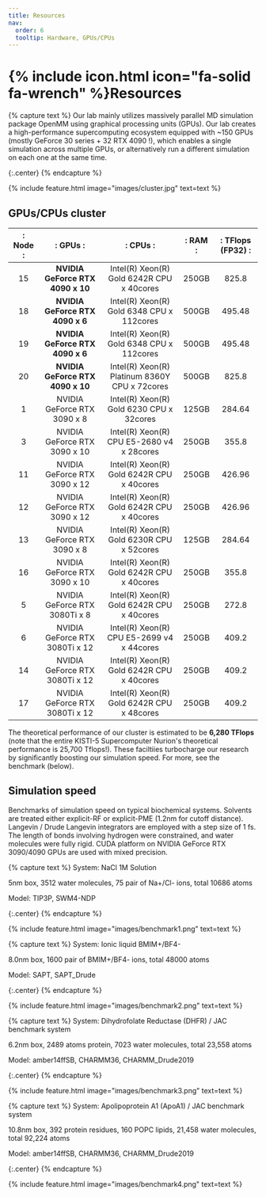 ```yaml
---
title: Resources
nav:
  order: 6
  tooltip: Hardware, GPUs/CPUs
---
```


# {% include icon.html icon="fa-solid fa-wrench" %}Resources

{% capture text %}
Our lab mainly utilizes massively parallel MD simulation package OpenMM using graphical processing units (GPUs). Our lab creates a high-performance supercomputing ecosystem equipped with ~150 GPUs (mostly GeForce 30 series + 32 RTX 4090 !), which enables a single simulation across multiple GPUs, or alternatively run a different simulation on each one at the same time.

{:.center}
{% endcapture %}

{%
  include feature.html
  image="images/cluster.jpg"
  text=text
%}

## GPUs/CPUs cluster

|:  Node  :|:                  GPUs               :|:                          CPUs                     :|:    RAM   :|:   TFlops (FP32)  :|
|:--------:|:-------------------------------------:|:---------------------------------------------------:|:----------:|:------------------:|
|    15    |   **NVIDIA GeForce RTX 4090   x 10**  |    Intel(R) Xeon(R) Gold 6242R CPU     x 40cores    |    250GB   |        825.8       |
|    18    |   **NVIDIA GeForce RTX 4090   x 6**   |    Intel(R) Xeon(R) Gold 6348  CPU     x 112cores   |    500GB   |       495.48       |
|    19    |   **NVIDIA GeForce RTX 4090   x 6**   |    Intel(R) Xeon(R) Gold 6348  CPU     x 112cores   |    500GB   |       495.48       |
|    20    |   **NVIDIA GeForce RTX 4090   x 10**  |    Intel(R) Xeon(R) Platinum 8360Y CPU x 72cores    |    500GB   |        825.8       |
|    1     |     NVIDIA GeForce RTX 3090   x 8     |    Intel(R) Xeon(R) Gold 6230  CPU     x 32cores    |    125GB   |       284.64       | 
|    3     |     NVIDIA GeForce RTX 3090   x 10    |    Intel(R) Xeon(R) CPU E5-2680 v4     x 28cores    |    250GB   |        355.8       |
|    11    |     NVIDIA GeForce RTX 3090   x 12    |    Intel(R) Xeon(R) Gold 6242R CPU     x 40cores    |    250GB   |       426.96       |
|    12    |     NVIDIA GeForce RTX 3090   x 12    |    Intel(R) Xeon(R) Gold 6242R CPU     x 40cores    |    250GB   |       426.96       |
|    13    |     NVIDIA GeForce RTX 3090   x 8     |    Intel(R) Xeon(R) Gold 6230R CPU     x 52cores    |    125GB   |       284.64       | 
|    16    |     NVIDIA GeForce RTX 3090   x 10    |    Intel(R) Xeon(R) Gold 6242R CPU     x 40cores    |    250GB   |        355.8       |
|    5     |     NVIDIA GeForce RTX 3080Ti x 8     |    Intel(R) Xeon(R) Gold 6242R CPU     x 40cores    |    250GB   |        272.8       |
|    6     |     NVIDIA GeForce RTX 3080Ti x 12    |    Intel(R) Xeon(R) CPU E5-2699 v4     x 44cores    |    250GB   |        409.2       |
|    14    |     NVIDIA GeForce RTX 3080Ti x 12    |    Intel(R) Xeon(R) Gold 6242R CPU     x 40cores    |    250GB   |        409.2       |
|    17    |     NVIDIA GeForce RTX 3080Ti x 12    |    Intel(R) Xeon(R) Gold 6242R CPU     x 48cores    |    250GB   |        409.2       |

The theoretical performance of our cluster is estimated to be **6,280 TFlops** (note that the entire KISTI-5 Supercomputer Nurion's theoretical performance is 25,700 Tflops!). These faciltiies turbocharge our research by significantly boosting our simulation speed. For more, see the benchmark (below).


## Simulation speed

Benchmarks of simulation speed on typical biochemical systems. Solvents are treated either explicit-RF or explicit-PME (1.2nm for cutoff distance). Langevin / Drude Langevin integrators are employed with a step size of 1 fs. The length of bonds involving hydrogen were constrained, and water molecules were fully rigid. CUDA platform on NVIDIA GeForce RTX 3090/4090 GPUs are used with mixed precision.

{% capture text %}
System: NaCl 1M Solution 

5nm box, 3512 water molecules, 75 pair of Na+/Cl- ions, total 10686 atoms

Model: TIP3P, SWM4-NDP

{:.center}
{% endcapture %}

{%
  include feature.html
  image="images/benchmark1.png"
  text=text
%}

{% capture text %}
System: Ionic liquid BMIM+/BF4- 

8.0nm box, 1600 pair of BMIM+/BF4- ions, total 48000 atoms

Model: SAPT, SAPT_Drude

{:.center}
{% endcapture %}

{%
  include feature.html
  image="images/benchmark2.png"
  text=text
%}

{% capture text %}
System: Dihydrofolate Reductase (DHFR) / JAC benchmark system

6.2nm box, 2489 atoms protein, 7023 water molecules, total 23,558 atoms

Model: amber14ffSB, CHARMM36, CHARMM_Drude2019

{:.center}
{% endcapture %}

{%
  include feature.html
  image="images/benchmark3.png"
  text=text
%}

{% capture text %}
System: Apolipoprotein A1 (ApoA1) / JAC benchmark system

10.8nm box, 392 protein residues, 160 POPC lipids, 21,458 water molecules, total 92,224 atoms

Model: amber14ffSB, CHARMM36, CHARMM_Drude2019

{:.center}
{% endcapture %}

{%
  include feature.html
  image="images/benchmark4.png"
  text=text
%}


